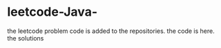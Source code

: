 # leetcode-Java-
the leetcode problem code is added to the repositories.
the code is here.
the solutions

